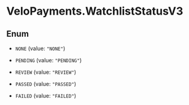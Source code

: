 # VeloPayments.WatchlistStatusV3

## Enum


* `NONE` (value: `"NONE"`)

* `PENDING` (value: `"PENDING"`)

* `REVIEW` (value: `"REVIEW"`)

* `PASSED` (value: `"PASSED"`)

* `FAILED` (value: `"FAILED"`)


